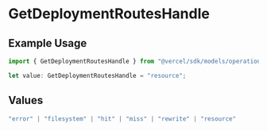 # GetDeploymentRoutesHandle

## Example Usage

```typescript
import { GetDeploymentRoutesHandle } from "@vercel/sdk/models/operations/getdeployment.js";

let value: GetDeploymentRoutesHandle = "resource";
```

## Values

```typescript
"error" | "filesystem" | "hit" | "miss" | "rewrite" | "resource"
```